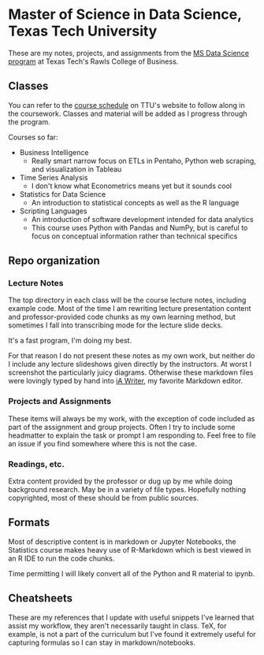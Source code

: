 # Master of Science in Data Science, Texas Tech University

These are my notes, projects, and assignments from the [MS Data Science program](https://www.depts.ttu.edu/rawlsbusiness/graduate/ms/datascience/) at Texas Tech's Rawls College of Business.

## Classes
You can refer to the [course schedule](https://www.depts.ttu.edu/rawlsbusiness/graduate/ms/datascience/schedule.php) on TTU's website to follow along in the coursework. Classes and material will be added as I progress through the program.

Courses so far:
-	Business Intelligence
	-	Really smart narrow focus on ETLs in Pentaho, Python web scraping, and visualization in Tableau
-	Time Series Analysis
	- I don't know what Econometrics means yet but it sounds cool 
- Statistics for Data Science
  - An introduction to statistical concepts as well as the R language
- Scripting Languages
  - An introduction of software development intended for data analytics
  - This course uses Python with Pandas and NumPy, but is careful to focus on conceptual information rather than technical specifics

  
## Repo organization

### Lecture Notes
The top directory in each class will be the course lecture notes, including example code. Most of the time I am rewriting lecture presentation content and professor-provided code chunks as my own learning method, but sometimes I fall into transcribing mode for the lecture slide decks.

It's a fast program, I'm doing my best.

For that reason I do not present these notes as my own work, but neither do I include any lecture slideshows given directly by the instructors. At worst I screenshot the particularly juicy diagrams.  Otherwise these markdown files were lovingly typed by hand into [iA Writer](https://ia.net/writer), my favorite Markdown editor.

### Projects and Assignments
These items will always be my work, with the exception of code included as part of the assignment and group projects. Often I try to include some headmatter to explain the task or prompt I am responding to. Feel free to file an issue if you find somewhere where this is not the case. 

### Readings, etc.
Extra content provided by the professor or dug up by me while doing background research. May be in a variety of file types. Hopefully nothing copyrighted, most of these should be from public sources. 

## Formats
Most of descriptive content is in markdown or Jupyter Notebooks, the Statistics course makes heavy use of R-Markdown which is best viewed in an R IDE to run the code chunks.

Time permitting I will likely convert all of the Python and R material to ipynb. 

## Cheatsheets
These are my references that I update with useful snippets I've learned that assist my workflow, they aren't necessarily taught in class.
TeX, for example, is not a part of the curriculum but I've found it extremely useful for capturing formulas so I can stay in markdown/notebooks.  

